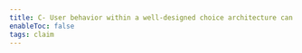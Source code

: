 ```yaml
---
title: C- User behavior within a well-designed choice architecture can be a signal of preferences
enableToc: false
tags: claim
---
```

